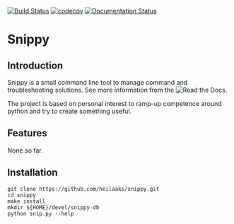 
[![Build Status](https://travis-ci.org/heilaaks/snippy.svg?branch=master)](https://travis-ci.org/heilaaks/snippy)
[![codecov](https://codecov.io/gh/heilaaks/snippy/branch/master/graph/badge.svg)](https://codecov.io/gh/heilaaks/snippy)
[![Documentation Status](https://readthedocs.org/projects/snippy/badge/?version=latest)](http://snippy.readthedocs.io/en/latest/?badge=latest)

# Snippy

## Introduction

Snippy is a small command line tool to manage command and troubleshooting
solutions. See more information from the ![Read the Docs](http://snippy.readthedocs.io/en/latest/).

The project is based on personal interest to ramp-up competence around python
and try to create something useful.

## Features

None so far.

## Installation

   ```
   git clone https://github.com/heilaaks/snippy.git
   cd snippy
   make install
   mkdir ${HOME}/devel/snippy-db
   python snip.py --help
   ```


